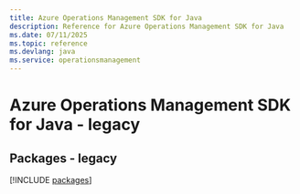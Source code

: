 ```yaml
---
title: Azure Operations Management SDK for Java
description: Reference for Azure Operations Management SDK for Java
ms.date: 07/11/2025
ms.topic: reference
ms.devlang: java
ms.service: operationsmanagement
---
```

# Azure Operations Management SDK for Java - legacy
## Packages - legacy
[!INCLUDE [packages](operations-management-index.md)]